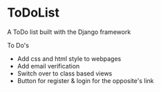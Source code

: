 # ToDoList
A ToDo list built with the Django framework


To Do's
- Add css and html style to webpages
- Add email verification
- Switch over to class based views
- Button for register & login for the opposite's link